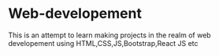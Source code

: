 # Web-developement
This is an attempt to learn making projects in the realm of web developement using HTML,CSS,JS,Bootstrap,React JS etc
